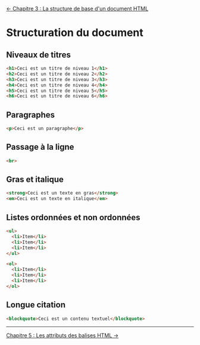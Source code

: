[← Chapitre 3 : La structure de base d'un document HTML](003-chapitre-la-structure-de-base-dun-document-html.md)

Structuration du document
===

Niveaux de titres
---

```html
<h1>Ceci est un titre de niveau 1</h1>
<h2>Ceci est un titre de niveau 2</h2>
<h3>Ceci est un titre de niveau 3</h3>
<h4>Ceci est un titre de niveau 4</h4>
<h5>Ceci est un titre de niveau 5</h5>
<h6>Ceci est un titre de niveau 6</h6>
```

Paragraphes
---

```html
<p>Ceci est un paragraphe</p>
```

Passage à la ligne
---

```html
<br>
```

Gras et italique
---

```html
<strong>Ceci est un texte en gras</strong>
<em>Ceci est un texte en italique</em>
```

Listes ordonnées et non ordonnées
---

```html
<ul>
  <li>Item</li>
  <li>Item</li>
  <li>Item</li>
</ul>

<ol>
  <li>Item</li>
  <li>Item</li>
  <li>Item</li>
</ol>
```

Longue citation
---

```html
<blockquote>Ceci est un contenu textuel</blockquote>
```

---

[Chapitre 5 : Les attributs des balises HTML →](005-chapitre-les-attributs-des-balises-html.md)
